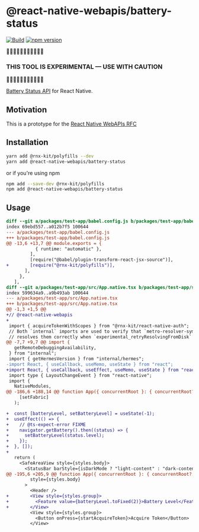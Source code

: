 # @react-native-webapis/battery-status

[![Build](https://github.com/microsoft/rnx-kit/actions/workflows/build.yml/badge.svg)](https://github.com/microsoft/rnx-kit/actions/workflows/build.yml)
[![npm version](https://img.shields.io/npm/v/@react-native-webapis/battery-status)](https://www.npmjs.com/package/@react-native-webapis/battery-status)

🚧🚧🚧🚧🚧🚧🚧🚧🚧🚧🚧

### THIS TOOL IS EXPERIMENTAL — USE WITH CAUTION

🚧🚧🚧🚧🚧🚧🚧🚧🚧🚧🚧

[Battery Status API](https://developer.mozilla.org/en-US/docs/Web/API/Battery_Status_API)
for React Native.

## Motivation

This is a prototype for the
[React Native WebAPIs RFC](https://github.com/microsoft/rnx-kit/pull/2504)

## Installation

```sh
yarn add @rnx-kit/polyfills --dev
yarn add @react-native-webapis/battery-status
```

or if you're using npm

```sh
npm add --save-dev @rnx-kit/polyfills
npm add @react-native-webapis/battery-status
```

## Usage

```diff
diff --git a/packages/test-app/babel.config.js b/packages/test-app/babel.config.js
index 69ebd557..a012b7f5 100644
--- a/packages/test-app/babel.config.js
+++ b/packages/test-app/babel.config.js
@@ -13,6 +13,7 @@ module.exports = {
           { runtime: "automatic" },
         ],
         [require("@babel/plugin-transform-react-jsx-source")],
+        [require("@rnx-kit/polyfills")],
       ],
     },
   ],
diff --git a/packages/test-app/src/App.native.tsx b/packages/test-app/src/App.native.tsx
index 599634a9..a9b493ab 100644
--- a/packages/test-app/src/App.native.tsx
+++ b/packages/test-app/src/App.native.tsx
@@ -1,3 +1,5 @@
+// @react-native-webapis
+
 import { acquireTokenWithScopes } from "@rnx-kit/react-native-auth";
 // Both `internal` imports are used to verify that `metro-resolver-symlinks`
 // resolves them correctly when `experimental_retryResolvingFromDisk` is
@@ -7,7 +9,7 @@ import {
   getRemoteDebuggingAvailability,
 } from "internal";
 import { getHermesVersion } from "internal/hermes";
-import React, { useCallback, useMemo, useState } from "react";
+import React, { useCallback, useEffect, useMemo, useState } from "react";
 import type { LayoutChangeEvent } from "react-native";
 import {
   NativeModules,
@@ -186,6 +188,14 @@ function App({ concurrentRoot }: { concurrentRoot?: boolean }) {
     [setFabric]
   );

+  const [batteryLevel, setBatteryLevel] = useState(-1);
+  useEffect(() => {
+    // @ts-expect-error FIXME
+    navigator.getBattery().then((status) => {
+      setBatteryLevel(status.level);
+    });
+  }, []);
+
   return (
     <SafeAreaView style={styles.body}>
       <StatusBar barStyle={isDarkMode ? "light-content" : "dark-content"} />
@@ -195,6 +205,9 @@ function App({ concurrentRoot }: { concurrentRoot?: boolean }) {
         style={styles.body}
       >
         <Header />
+        <View style={styles.group}>
+          <Feature value={batteryLevel.toFixed(2)}>Battery Level</Feature>
+        </View>
         <View style={styles.group}>
           <Button onPress={startAcquireToken}>Acquire Token</Button>
         </View>
```

